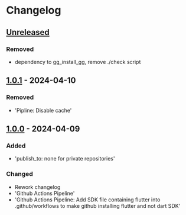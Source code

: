 # Changelog

## [Unreleased]

### Removed

- dependency to gg\_install\_gg, remove ./check script

## [1.0.1] - 2024-04-10

### Removed

- 'Pipline: Disable cache'

## [1.0.0] - 2024-04-09

### Added

- 'publish\_to: none for private repositories'

### Changed

- Rework changelog
- 'Github Actions Pipeline'
- 'Github Actions Pipeline: Add SDK file containing flutter into .github/workflows to make github installing flutter and not dart SDK'

[Unreleased]: https://github.com/inlavigo/gg_music_xml_player/compare/1.0.1...HEAD
[1.0.1]: https://github.com/inlavigo/gg_music_xml_player/compare/1.0.0...1.0.1
[1.0.0]: https://github.com/inlavigo/gg_music_xml_player/tag/%tag
